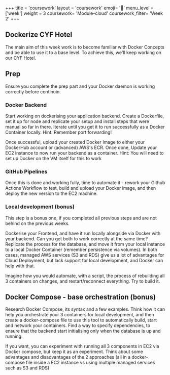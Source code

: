 +++
title = 'coursework'
layout = 'coursework'
emoji= '📝'
menu_level = ['week']
weight = 3
coursework= 'Module-cloud'
coursework_filter= 'Week 2'
+++

## Dockerize CYF Hotel

The main aim of this week work is to become familiar with Docker Concepts and be able to use it to a base level. To achieve this, we'll keep working on our CYF Hotel.

## Prep

Ensure you complete the prep part and your Docker daemon is working correctly before continuin.

### Docker Backend

Start working on dockerising your application backend. Create a Dockerfile, set it up for node and replicate your setup and install steps that were manual so far in there. Iterate until you get it to run successfully as a Docker Container locally. Hint: Remember port forwarding!

Once successful, upload your created Docker Image to either your DockerHub account or (advanced) AWS's ECR.
Once done, Update your EC2 instance to now run your backend as a container. Hint: You will need to set up Docker on the VM itself for this to work

### GitHub Pipelines

Once this is done and working fully, time to automate it - rework your Github Actions Workflow to test, build and upload your Docker image, and then deploy the new version to the EC2 machine.

### Local development (bonus)

This step is a bonus one, if you completed all previous steps and are not behind on the previous weeks.

Dockerise your Frontend, and have it run locally alongside via Docker with your backend. Can you get both to work correctly at the same time? Replicate the process for the database, and move it from your local instance to a local Docker Container (remember persistence via volumes).
In both cases, managed AWS services (S3 and RDS) give us a lot of advantages for Cloud Deployment, but lack support for local development, and Docker can help with that.

Imagine how you would automate, with a script, the process of rebuilding all 3 containers on changes, and restart/reconnect everything. Try to build it.

## Docker Compose - base orchestration (bonus)

Research Docker Compose, its syntax and a few examples. Think how it can help you orchestrate your 3 containers for local development, and then create a docker-compose file to use this tool to automatically build, start and network your containers. Find a way to specify dependencies, to ensure that the backend start initialising only when the database is up and running.

If you want, you can experiment with running all 3 components in EC2 via Docker compose, but keep it as an experiment. Think about some advantages and disadvantages of the 2 approaches (all in a docker-compose file inside a EC2 instance vs using multiple managed services such as S3 and RDS)
